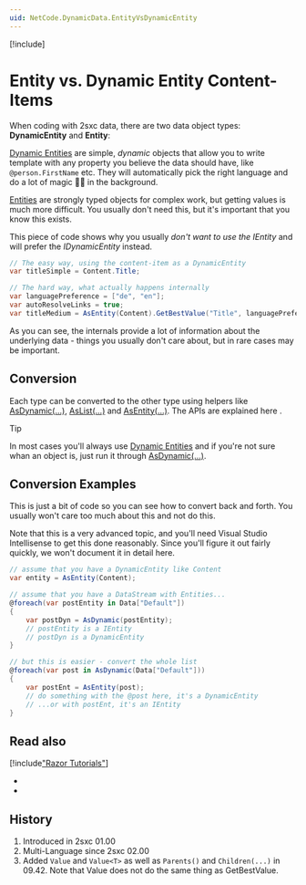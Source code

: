 ```yaml
---
uid: NetCode.DynamicData.EntityVsDynamicEntity
---
```


[!include[](~/pages/basics/stack/_shared-float-summary.md)]
<style>.context-box-summary .data-all { visibility: visible; } </style>

# Entity vs. Dynamic Entity Content-Items


When coding with 2sxc data, there are two data object types: **DynamicEntity** and **Entity**:

[Dynamic Entities](xref:NetCode.DynamicData.DynamicEntity) are simple, _dynamic_ objects that allow you to write template with any property you believe the data should have, like `@person.FirstName` etc. They will automatically pick the right language and do a lot of magic 🧙‍♂️ in the background. 


[Entities](xref:NetCode.DynamicData.Entity) are strongly typed objects for complex work, but getting values is much more difficult. You usually don't need this, but it's important that you know this exists. 


This piece of code shows why you usually _don't want to use the IEntity_ and will prefer the _IDynamicEntity_ instead.

```cs
// The easy way, using the content-item as a DynamicEntity
var titleSimple = Content.Title; 

// The hard way, what actually happens internally
var languagePreference = ["de", "en"];
var autoResolveLinks = true;
var titleMedium = AsEntity(Content).GetBestValue("Title", languagePreference, autoResolveLinks);

```

As you can see, the internals provide a lot of information about the underlying data - things you usually don't care about, but in rare cases may be important.

## Conversion 

Each type can be converted to the other type using helpers like [AsDynamic(...)](xref:NetCode.DynamicCode.AsDynamic), [AsList(...)](xref:NetCode.DynamicCode.AsList) and [AsEntity(...)](xref:NetCode.DynamicCode.AsEntity). The APIs are explained here [](xref:NetCode.DynamicCode.Index).

> [!TIP]
> In most cases you'll always use [Dynamic Entities](xref:NetCode.DynamicData.DynamicEntity) and if you're not sure whan an object is, just run it through [AsDynamic(...)](xref:NetCode.DynamicCode.AsDynamic).


## Conversion Examples

This is just a bit of code so you can see how to convert back and forth. You usually won't care too much about this and not do this. 

Note that this is a very advanced topic, and you'll need Visual Studio Intellisense to get this done reasonably. Since you'll figure it out fairly quickly, we won't document it in detail here. 

```cs
// assume that you have a DynamicEntity like Content
var entity = AsEntity(Content);

// assume that you have a DataStream with Entities...
@foreach(var postEntity in Data["Default"])
{
    var postDyn = AsDynamic(postEntity);
    // postEntity is a IEntity
    // postDyn is a DynamicEntity
}

// but this is easier - convert the whole list
@foreach(var post in AsDynamic(Data["Default"]))
{
    var postEnt = AsEntity(post);
    // do something with the @post here, it's a DynamicEntity
    // ...or with postEnt, it's an IEntity
}
```


## Read also

[!include["Razor Tutorials"](~/shared/tutorials/razor.md)]


* [](xref:NetCode.DynamicData.DynamicEntity)
* [](xref:NetCode.DynamicData.Entity)

## History

1. Introduced in 2sxc 01.00
1. Multi-Language since 2sxc 02.00
1. Added `Value` and `Value<T>` as well as `Parents()` and `Children(...)` in 09.42. Note that Value does not do the same thing as GetBestValue.
